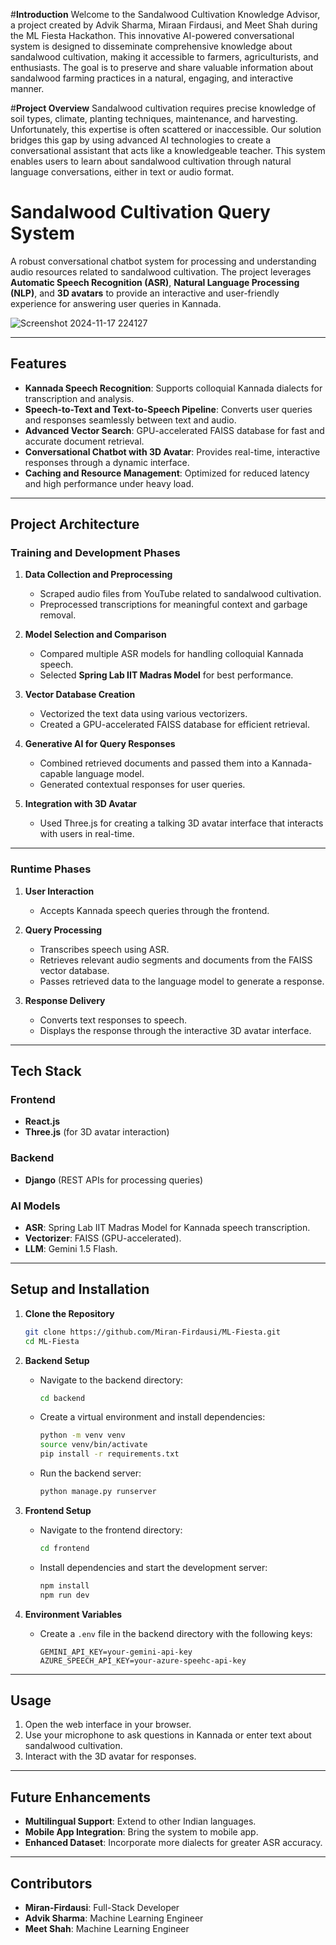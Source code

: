 #**Introduction**
Welcome to the Sandalwood Cultivation Knowledge Advisor, a project created by Advik Sharma, Miraan Firdausi, and Meet Shah during the ML Fiesta Hackathon. This innovative AI-powered conversational system is designed to disseminate comprehensive knowledge about sandalwood cultivation, making it accessible to farmers, agriculturists, and enthusiasts. The goal is to preserve and share valuable information about sandalwood farming practices in a natural, engaging, and interactive manner.

#**Project Overview**
Sandalwood cultivation requires precise knowledge of soil types, climate, planting techniques, maintenance, and harvesting. Unfortunately, this expertise is often scattered or inaccessible. Our solution bridges this gap by using advanced AI technologies to create a conversational assistant that acts like a knowledgeable teacher. This system enables users to learn about sandalwood cultivation through natural language conversations, either in text or audio format.
# **Sandalwood Cultivation Query System**  

A robust conversational chatbot system for processing and understanding audio resources related to sandalwood cultivation. The project leverages **Automatic Speech Recognition (ASR)**, **Natural Language Processing (NLP)**, and **3D avatars** to provide an interactive and user-friendly experience for answering user queries in Kannada.  

![Screenshot 2024-11-17 224127](https://github.com/user-attachments/assets/00085d11-f4e1-445f-b19e-933d5bd33028)

---

## **Features**  
- **Kannada Speech Recognition**: Supports colloquial Kannada dialects for transcription and analysis.  
- **Speech-to-Text and Text-to-Speech Pipeline**: Converts user queries and responses seamlessly between text and audio.  
- **Advanced Vector Search**: GPU-accelerated FAISS database for fast and accurate document retrieval.  
- **Conversational Chatbot with 3D Avatar**: Provides real-time, interactive responses through a dynamic interface.  
- **Caching and Resource Management**: Optimized for reduced latency and high performance under heavy load.  

---

## **Project Architecture**  

### **Training and Development Phases**  

1. **Data Collection and Preprocessing**  
   - Scraped audio files from YouTube related to sandalwood cultivation.  
   - Preprocessed transcriptions for meaningful context and garbage removal.  

2. **Model Selection and Comparison**  
   - Compared multiple ASR models for handling colloquial Kannada speech.  
   - Selected **Spring Lab IIT Madras Model** for best performance.  

3. **Vector Database Creation**  
   - Vectorized the text data using various vectorizers.  
   - Created a GPU-accelerated FAISS database for efficient retrieval.  

4. **Generative AI for Query Responses**  
   - Combined retrieved documents and passed them into a Kannada-capable language model.  
   - Generated contextual responses for user queries.  

5. **Integration with 3D Avatar**  
   - Used Three.js for creating a talking 3D avatar interface that interacts with users in real-time.  

---

### **Runtime Phases**  

1. **User Interaction**  
   - Accepts Kannada speech queries through the frontend.  

2. **Query Processing**  
   - Transcribes speech using ASR.  
   - Retrieves relevant audio segments and documents from the FAISS vector database.  
   - Passes retrieved data to the language model to generate a response.  

3. **Response Delivery**  
   - Converts text responses to speech.  
   - Displays the response through the interactive 3D avatar interface.  

---

## **Tech Stack**  

### **Frontend**  
- **React.js**  
- **Three.js** (for 3D avatar interaction)  

### **Backend**  
- **Django** (REST APIs for processing queries)  

### **AI Models**  
- **ASR**: Spring Lab IIT Madras Model for Kannada speech transcription.  
- **Vectorizer**: FAISS (GPU-accelerated).  
- **LLM**: Gemini 1.5 Flash.  

---

## **Setup and Installation**  

1. **Clone the Repository**  
   ```bash
   git clone https://github.com/Miran-Firdausi/ML-Fiesta.git
   cd ML-Fiesta
   ```  

2. **Backend Setup**  
   - Navigate to the backend directory:  
     ```bash
     cd backend
     ```  
   - Create a virtual environment and install dependencies:  
     ```bash
     python -m venv venv  
     source venv/bin/activate  
     pip install -r requirements.txt  
     ```  
   - Run the backend server:  
     ```bash
     python manage.py runserver
     ```  

3. **Frontend Setup**  
   - Navigate to the frontend directory:  
     ```bash
     cd frontend
     ```  
   - Install dependencies and start the development server:  
     ```bash
     npm install  
     npm run dev  
     ```  

4. **Environment Variables**  
   - Create a `.env` file in the backend directory with the following keys:  
     ```plaintext
     GEMINI_API_KEY=your-gemini-api-key
     AZURE_SPEECH_API_KEY=your-azure-speehc-api-key
     ```  

---

## **Usage**  

1. Open the web interface in your browser.  
2. Use your microphone to ask questions in Kannada or enter text about sandalwood cultivation.  
3. Interact with the 3D avatar for responses.  

---

## **Future Enhancements**  
- **Multilingual Support**: Extend to other Indian languages.  
- **Mobile App Integration**: Bring the system to mobile app.  
- **Enhanced Dataset**: Incorporate more dialects for greater ASR accuracy.  

---

## **Contributors**  
- **Miran-Firdausi**: Full-Stack Developer
- **Advik Sharma**: Machine Learning Engineer  
- **Meet Shah**: Machine Learning Engineer
